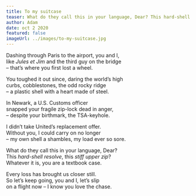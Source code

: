```yaml
---
title: To my suitcase
teaser: What do they call this in your language, Dear? This hard-shell resolve, this stiff upper zip?
author: Adam
date: oct 2 2020
featured: false
imageUrl: ../images/to-my-suitcase.jpg
---
```


Dashing through Paris to the airport, you and I,  
like <em>Jules et Jim</em> and the third guy on the bridge  
– that’s where you first lost a wheel.

You toughed it out since, daring the world’s high  
curbs, cobblestones, the odd rocky ridge  
– a plastic shell with a heart made of steel.

In Newark, a U.S. Customs officer  
snapped your fragile zip-lock dead in anger,  
– despite your birthmark, the TSA-keyhole.

I didn’t take United’s replacement offer.  
Without you, I could carry on no longer  
– my own shell a shambles, my load ever so sore.

What do they call this in your language, Dear?  
This <em>hard-shell resolve</em>, this <em>stiff upper zip</em>?  
Whatever it is, you are a textbook case.

Every loss has brought us closer still.  
So let’s keep going, you and I, let’s slip  
on a flight now – I know you love the chase.
